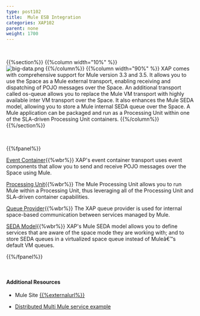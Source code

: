 ```yaml
---
type: post102
title:  Mule ESB Integration
categories: XAP102
parent: none
weight: 1700
---
```


<br>

{{%section%}}
{{%column width="10%" %}}
<br>
![big-data.png](/attachment_files/subject/mule.png)
{{%/column%}}
{{%column width="90%" %}}
XAP comes with comprehensive support for Mule version 3.3 and 3.5. It allows you to use the Space as a Mule external transport, enabling receiving and dispatching of POJO messages over the Space.
An additional transport called os-queue allows you to replace the Mule VM transport with highly available inter VM transport over the Space.
It also enhances the Mule SEDA model, allowing you to store a Mule internal SEDA queue over the Space.
A Mule application can be packaged and run as a Processing Unit  within one of the SLA-driven Processing Unit containers.
{{%/column%}}
{{%/section%}}



<br>


{{%fpanel%}}

[Event Container](./mule-event-container-transport.html){{%wbr%}}
XAP's event container transport uses event components that allow you to send and receive POJO messages over the Space using Mule.

[Processing Unit](./mule-processing-unit.html){{%wbr%}}
The Mule Processing Unit allows you to run Mule within a Processing Unit, thus leveraging all of the Processing Unit and SLA-driven container capabilities.

[Queue Provider](./mule-queue-provider.html){{%wbr%}}
The XAP queue provider is used for internal space-based communication between services managed by Mule.


[SEDA Model](./mule-seda-model.html){{%wbr%}}
XAP's Mule SEDA model allows you to define services that are aware of the space mode they are working with; and to store SEDA queues in a virtualized space queue instead of Muleâ€™s default VM queues.

{{%/fpanel%}}

<br>

#### Additional Resources
- Mule Site [{{%externalurl%}}](http://www.mulesoft.org/)

- [Distributed Multi Mule service example](/sbp/mule-esb-example.html)
